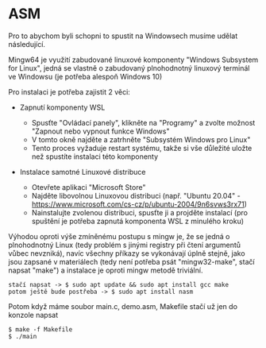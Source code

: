 # ASM

Pro to abychom byli schopni to spustit na Windowsech musíme udělat následující.

Mingw64 je využití zabudované linuxové komponenty "Windows Subsystem for Linux", jedná se vlastně o zabudovaný plnohodnotný linuxový terminál ve Windowsu (je potřeba alespoň Windows 10)

Pro instalaci je potřeba zajistit 2 věci:
 - Zapnutí komponenty WSL
   - Spusťte "Ovládací panely", klikněte na "Programy" a zvolte možnost "Zapnout nebo vypnout funkce Windows"
   - V tomto okně najděte a zatrhněte "Subsystém Windows pro Linux"
   - Tento proces vyžaduje restart systému, takže si vše důležité uložte než spustíte instalaci této komponenty

 - Instalace samotné Linuxové distribuce
   - Otevřete aplikaci "Microsoft Store"
   - Najděte libovolnou Linuxovou distribuci (např. "Ubuntu 20.04" - https://www.microsoft.com/cs-cz/p/ubuntu-2004/9n6svws3rx71)
   - Nainstalujte zvolenou distribuci, spusťte ji a projděte instalací (pro spuštění je potřeba zapnutá komponenta WSL z minulého kroku)

Výhodou oproti výše zmíněnému postupu s mingw je, že se jedná o plnohodnotný Linux (tedy problém s jinými registry při čtení argumentů vůbec nevzniká), navíc všechny příkazy se vykonávají úplně stejně, jako jsou zapsané v materiálech (tedy není potřeba psát "mingw32-make", stačí napsat "make") a instalace je oproti mingw metodě triviální.

    stačí napsat -> $ sudo apt update && sudo apt install gcc make
    potom ještě bude postřeba -> $ sudo apt install nasm
Potom když máme soubor main.c, demo.asm, Makefile stačí už jen do konzole napsat
    
    $ make -f Makefile
    $ ./main
